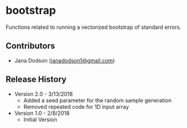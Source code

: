 # bootstrap
Functions related to running a vectorized bootstrap of standard errors.

## Contributors
- Jana Dodson (janadodson1@gmail.com)

## Release History
- Version 2.0 - 3/13/2018
    - Added a seed parameter for the random sample generation
    - Removed repeated code for 1D input array
- Version 1.0 - 2/8/2018
    - Initial Version